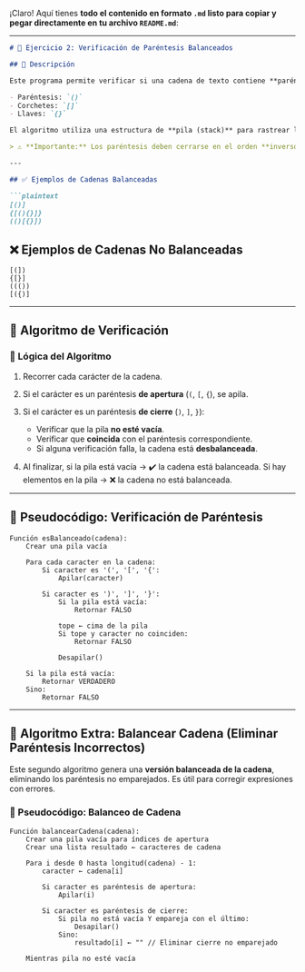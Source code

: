 ¡Claro! Aquí tienes **todo el contenido en formato `.md` listo para copiar y pegar directamente en tu archivo `README.md`**:

---

````md
# 🧪 Ejercicio 2: Verificación de Paréntesis Balanceados

## 📘 Descripción

Este programa permite verificar si una cadena de texto contiene **paréntesis correctamente balanceados**. Se consideran los tres tipos de paréntesis:

- Paréntesis: `()`
- Corchetes: `[]`
- Llaves: `{}`

El algoritmo utiliza una estructura de **pila (stack)** para rastrear los paréntesis abiertos y asegurar que se cierren en el orden correcto.

> ⚠️ **Importante:** Los paréntesis deben cerrarse en el orden **inverso** al que fueron abiertos (principio LIFO: último en entrar, primero en salir).

---

## ✅ Ejemplos de Cadenas Balanceadas

```plaintext
[()]
{[(){}]}
(()[{}])
````

## ❌ Ejemplos de Cadenas No Balanceadas

```plaintext
[(])
{[}]
((())
[({)]
```

---

## 🔄 Algoritmo de Verificación

### 🧠 Lógica del Algoritmo

1. Recorrer cada carácter de la cadena.
2. Si el carácter es un paréntesis **de apertura** (`(`, `[`, `{`), se apila.
3. Si el carácter es un paréntesis **de cierre** (`)`, `]`, `}`):

   * Verificar que la pila **no esté vacía**.
   * Verificar que **coincida** con el paréntesis correspondiente.
   * Si alguna verificación falla, la cadena está **desbalanceada**.
4. Al finalizar, si la pila está vacía → ✔️ la cadena está balanceada.
   Si hay elementos en la pila → ❌ la cadena no está balanceada.

---

## 📄 Pseudocódigo: Verificación de Paréntesis

```plaintext
Función esBalanceado(cadena):
    Crear una pila vacía

    Para cada caracter en la cadena:
        Si caracter es '(', '[', '{':
            Apilar(caracter)

        Si caracter es ')', ']', '}':
            Si la pila está vacía:
                Retornar FALSO

            tope ← cima de la pila
            Si tope y caracter no coinciden:
                Retornar FALSO

            Desapilar()

    Si la pila está vacía:
        Retornar VERDADERO
    Sino:
        Retornar FALSO
```

---

## 🧰 Algoritmo Extra: Balancear Cadena (Eliminar Paréntesis Incorrectos)

Este segundo algoritmo genera una **versión balanceada de la cadena**, eliminando los paréntesis no emparejados. Es útil para corregir expresiones con errores.

### 📄 Pseudocódigo: Balanceo de Cadena

```plaintext
Función balancearCadena(cadena):
    Crear una pila vacía para índices de apertura
    Crear una lista resultado ← caracteres de cadena

    Para i desde 0 hasta longitud(cadena) - 1:
        caracter ← cadena[i]

        Si caracter es paréntesis de apertura:
            Apilar(i)

        Si caracter es paréntesis de cierre:
            Si pila no está vacía Y empareja con el último:
                Desapilar()
            Sino:
                resultado[i] ← "" // Eliminar cierre no emparejado

    Mientras pila no esté vacía
```

